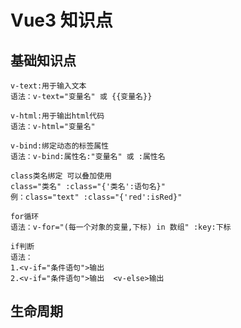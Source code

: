 # Vue3 知识点

## 基础知识点

```
v-text:用于输入文本
语法：v-text="变量名" 或 {{变量名}}
```

```
v-html:用于输出html代码
语法：v-html="变量名"
```

```
v-bind:绑定动态的标签属性
语法：v-bind:属性名:"变量名" 或 :属性名
```

```
class类名绑定 可以叠加使用
class="类名" :class="{'类名':语句名}"
例：class="text" :class="{'red':isRed}"
```

```
for循环
语法：v-for="(每一个对象的变量,下标) in 数组" :key:下标
```

```
if判断
语法：
1.<v-if="条件语句">输出
2.<v-if="条件语句">输出  <v-else>输出   
```

## 生命周期
